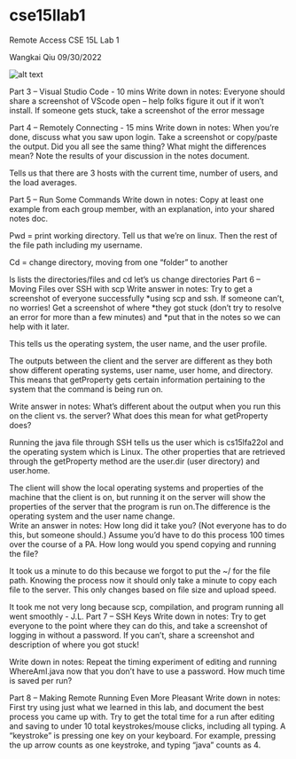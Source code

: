 # cse15llab1
Remote Access
CSE 15L Lab 1

Wangkai Qiu
09/30/2022

![alt text](http://url/to/img.png)

 
 
Part 3 – Visual Studio Code - 10 mins
Write down in notes: Everyone should share a screenshot of VScode open – help folks figure it out if it won’t install. If someone gets stuck, take a screenshot of the error message



Part 4 – Remotely Connecting - 15 mins
Write down in notes: When you’re done, discuss what you saw upon login. Take a screenshot or copy/paste the output. Did you all see the same thing? What might the differences mean? Note the results of your discussion in the notes document.






Tells us that there are 3 hosts with the current time, number of users, and the load averages. 


Part 5 – Run Some Commands
Write down in notes: Copy at least one example from each group member, with an explanation, into your shared notes doc.



Pwd = print working directory. Tell us that we’re on linux. Then the rest of the file path including my username. 


Cd = change directory, moving from one “folder” to another




ls lists the directories/files and cd let’s us change directories
Part 6 – Moving Files over SSH with scp
Write answer in notes: Try to get a screenshot of everyone successfully *using scp and ssh. If someone can’t, no worries! Get a screenshot of where *they got stuck (don’t try to resolve an error for more than a few minutes) and *put that in the notes so we can help with it later.


This tells us the operating system, the user name, and the user profile. 




The outputs between the client and the server are different as they both show different operating systems, user name, user home, and directory. This means that getProperty gets certain information pertaining to the system that the command is being run on.

Write answer in notes: What’s different about the output when you run this on the client vs. the server? What does this mean for what getProperty does?

Running the java file through SSH tells us the user which is cs15lfa22ol and the operating system which is Linux. The other properties that are retrieved through the getProperty method are the user.dir (user directory) and user.home. 
 
The client will show the local operating systems and properties of the machine that the client is on, but running it on the server will show the properties of the server that the program is run on.The difference is the operating system and the user name change.  
Write an answer in notes: How long did it take you? (Not everyone has to do this, but someone should.) Assume you’d have to do this process 100 times over the course of a PA. How long would you spend copying and running the file?

It took us a minute to do this because we forgot to put the ~/ for the file path. Knowing the process now it should only take a minute to copy each file to the server. This only changes based on file size and upload speed. 

It took me not very long because scp, compilation, and program running all went smoothly - J.L.
Part 7 – SSH Keys
Write down in notes: Try to get everyone to the point where they can do this, and take a screenshot of logging in without a password. If you can’t, share a screenshot and description of where you got stuck!

 
 
 
Write down in notes: Repeat the timing experiment of editing and running WhereAmI.java now that you don’t have to use a password. How much time is saved per run?

 
 
Part 8 – Making Remote Running Even More Pleasant
Write down in notes: First try using just what we learned in this lab, and document the best process you came up with. Try to get the total time for a run after editing and saving to under 10 total keystrokes/mouse clicks, including all typing. A “keystroke” is pressing one key on your keyboard. For example, pressing the up arrow counts as one keystroke, and typing “java” counts as 4.

